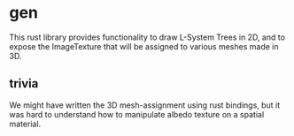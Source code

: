 # gen

This rust library provides functionality to draw L-System
Trees in 2D, and to expose the ImageTexture that will be
assigned to various meshes made in 3D.

## trivia

We might have written the 3D mesh-assignment using rust
bindings, but it was hard to understand how to manipulate
albedo texture on a spatial material. 
